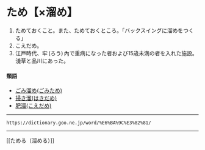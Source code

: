 # ため【×溜め】

1.  ためておくこと。また、ためておくところ。「バックスイングに溜めをつくる」
2.  こえだめ。
3.  江戸時代、牢 (ろう) 內で重病になった者および15歳未満の者を入れた施設。淺草と品川にあった。
    

#### 類語

-   [ごみ溜め(ごみため)](https://dictionary.goo.ne.jp/word/%E5%A1%B5%E6%BA%9C%E3%82%81/#jn-82017)
-   [掃き溜(はきだめ)](https://dictionary.goo.ne.jp/word/%E6%8E%83%E3%81%8D%E6%BA%9C%E3%82%81/#jn-174913)
-   [肥溜(こえだめ)](https://dictionary.goo.ne.jp/word/%E8%82%A5%E6%BA%9C%E3%82%81/#jn-75712)

---
`https://dictionary.goo.ne.jp/word/%E6%BA%9C%E3%82%81/`

---
[[ためる（溜める）]]